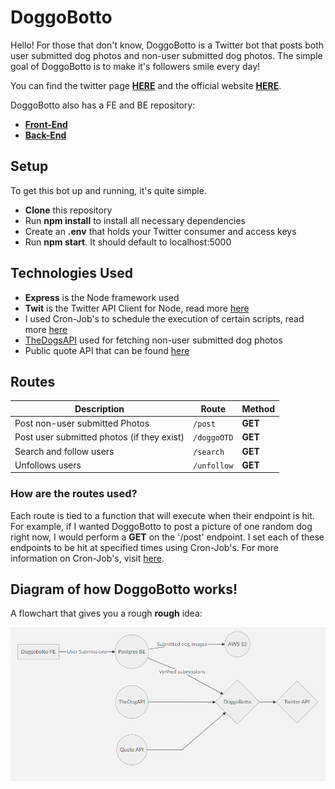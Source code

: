 # DoggoBotto
Hello! For those that don't know, DoggoBotto is a Twitter bot that posts both user submitted dog photos and non-user submitted dog photos. The simple goal of DoggoBotto is to make it's followers smile every day!

You can find the twitter page [**HERE**](https://twitter.com/doggos4all) and the official website [**HERE**](https://doggobotto.com/).

DoggoBotto also has a FE and BE repository:
- [**Front-End**](https://github.com/coryortega/DoggoBottoFE)
- [**Back-End**](https://github.com/coryortega/DoggoBottoBE)

## Setup
To get this bot up and running, it's quite simple.
- **Clone** this repository
- Run **npm install** to install all necessary dependencies
- Create an **.env** that holds your Twitter consumer and access keys
- Run **npm start**. It should default to localhost:5000

## Technologies Used
- **Express** is the Node framework used
- **Twit** is the Twitter API Client for Node, read more [here](https://www.npmjs.com/package/twit)
- I used Cron-Job's to schedule the execution of certain scripts, read more [here](https://cron-job.org/en/)
- [TheDogsAPI](https://thedogapi.com/) used for fetching non-user submitted dog photos
- Public quote API that can be found [here](https://type.fit/api/quotes)

## Routes
|     Description           |Route                         |    Method                     |
|----------------|-------------------------------|-----------------------------|
|Post non-user submitted Photos|`/post`            |**GET**           |
|Post user submitted photos (if they exist)         |`/doggoOTD`            |**GET**            |
|Search and follow users        |`/search`|**GET**|
|Unfollows users        |`/unfollow`|**GET**|

### How are the routes used?
Each route is tied to a function that will execute when their endpoint is hit. For example, if I wanted DoggoBotto to post a picture of one random dog right now, I would perform a **GET** on the '/post' endpoint. I set each of these endpoints to be hit at specified times using Cron-Job's. For more information on Cron-Job's, visit [here](https://cron-job.org/en/).

## Diagram of how DoggoBotto works!
A flowchart that gives you a rough **rough** idea:

![doggobotto diagram](/images/DoggoBotto-diagram.PNG "Diagram")
